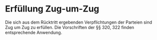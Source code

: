 # Erfüllung Zug-um-Zug

Die sich aus dem Rücktritt ergebenden Verpflichtungen der Parteien sind Zug um Zug zu erfüllen. Die Vorschriften der §§ 320, 322 finden entsprechende Anwendung. 

